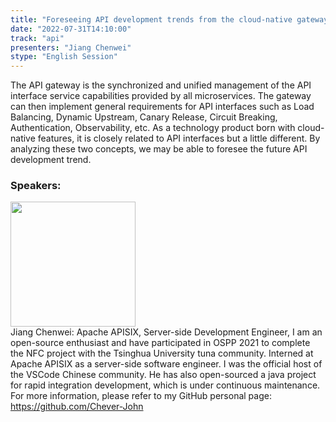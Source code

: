 ```yaml
---
title: "Foreseeing API development trends from the cloud-native gateway Apache APISIX"
date: "2022-07-31T14:10:00"
track: "api"
presenters: "Jiang Chenwei"
stype: "English Session"
---
```

The API gateway is the synchronized and unified management of the API interface service capabilities provided by all microservices. The gateway can then implement general requirements for API interfaces such as Load Balancing, Dynamic Upstream, Canary Release, Circuit Breaking, Authentication, Observability, etc. As a technology product born with cloud-native features, it is closely related to API interfaces but a little different. By analyzing these two concepts, we may be able to foresee the future API development trend.
 ### Speakers: 
 <img src="images/speaker/1083.png" width="200" /><br>Jiang Chenwei: Apache APISIX, Server-side Development Engineer, I am an open-source enthusiast and have participated in OSPP 2021 to complete the NFC project with the Tsinghua University tuna community. Interned at Apache APISIX as a server-side software engineer. I was the official host of the VSCode Chinese community. He has also open-sourced a java project for rapid integration development, which is under continuous maintenance. For more information, please refer to my GitHub personal page: https://github.com/Chever-John

 